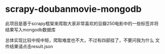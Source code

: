 # scrapy-doubanmovie-mongodb
此项目是基于scrapy框架来爬取大家非常喜欢的豆瓣250电影中的一些标签并将结果写入mongodb数据库

总体实现比较中规中矩，爬取难度也不大，不过有四部挂了，不要问我为什么
文件结果请点击result.json
